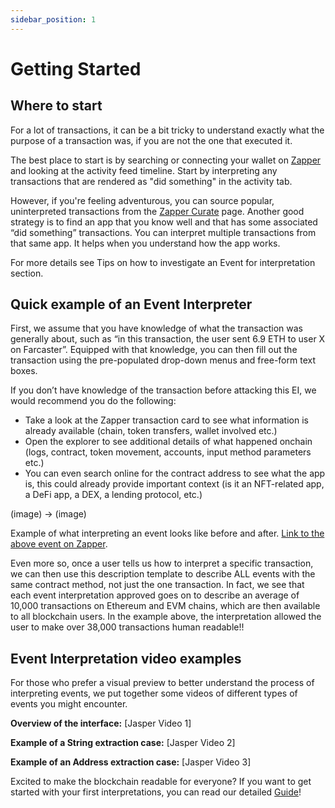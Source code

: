 ```yaml
---
sidebar_position: 1
---
```


# Getting Started

## Where to start

For a lot of transactions, it can be a bit tricky to understand exactly what the purpose of a transaction was, if you are not the one that executed it.

The best place to start is by searching or connecting your wallet on [Zapper](https://zapper.xyz/) and looking at the activity feed timeline. Start by interpreting any transactions that are rendered as "did something" in the activity tab.

However, if you're feeling adventurous, you can source popular, uninterpreted transactions from the [Zapper Curate](https://zapper.xyz/curate/events) page.
Another good strategy is to find an app that you know well and that has some associated “did something” transactions. You can interpret multiple transactions from that same app. It helps when you understand how the app works.

For more details see Tips on how to investigate an Event for interpretation section.

## Quick example of an Event Interpreter

First, we assume that you have knowledge of what the transaction was generally about, such as “in this transaction, the user sent 6.9 ETH to user X on Farcaster”. Equipped with that knowledge, you can then fill out the transaction using the pre-populated drop-down menus and free-form text boxes.

If you don’t have knowledge of the transaction before attacking this EI, we would recommend you do the following:

- Take a look at the Zapper transaction card to see what information is already available (chain, token transfers, wallet involved etc.)
- Open the explorer to see additional details of what happened onchain (logs, contract, token movement, accounts, input method parameters etc.)
- You can even search online for the contract address to see what the app is, this could already provide important context (is it an NFT-related app, a DeFi app, a DEX, a lending protocol, etc.)

(image) -> (image)

Example of what interpreting an event looks like before and after. [Link to the above event on Zapper](https://zapper.xyz/event/base/0xfacc42536ebc8b37f80406ae52d4a81702d569ba96cd0ffdad986cbd6fa873b0).

Even more so, once a user tells us how to interpret a specific transaction, we can then use this description template to describe ALL events with the same contract method, not just the one transaction. In fact, we see that each event interpretation approved goes on to describe an average of 10,000 transactions on Ethereum and EVM chains, which are then available to all blockchain users. In the example above, the interpretation allowed the user to make over 38,000 transactions human readable!!  

## Event Interpretation video examples

For those who prefer a visual preview to better understand the process of interpreting events, we put together some videos of different types of events you might encounter.

**Overview of the interface:**
[Jasper Video 1]

**Example of a String extraction case:**
[Jasper Video 2]

**Example of an Address extraction case:**
[Jasper Video 3]


Excited to make the blockchain readable for everyone? If you want to get started with your first interpretations, you can read our detailed [Guide](https://protocol-docs-smoky.vercel.app/docs/Interpretation/event-interpretation/guide)!
